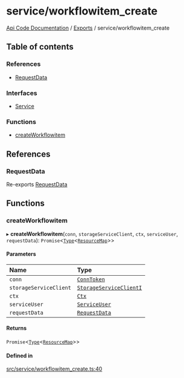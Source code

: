 # service/workflowitem\_create
 
[Api Code Documentation](../README.md) / [Exports](../modules.md) / service/workflowitem\_create

## Table of contents

### References

- [RequestData](service_workflowitem_create.md#requestdata)

### Interfaces

- [Service](../interfaces/service_workflowitem_create.Service.md)

### Functions

- [createWorkflowitem](service_workflowitem_create.md#createworkflowitem)

## References

### RequestData

Re-exports [RequestData](../interfaces/service_domain_workflow_workflowitem_create.RequestData.md)

## Functions

### createWorkflowitem

▸ **createWorkflowitem**(`conn`, `storageServiceClient`, `ctx`, `serviceUser`, `requestData`): `Promise`\<[`Type`](result.md#type)\<[`ResourceMap`](service_domain_ResourceMap.md#resourcemap)\>\>

#### Parameters

| Name | Type |
| :------ | :------ |
| `conn` | [`ConnToken`](service_conn.md#conntoken) |
| `storageServiceClient` | [`StorageServiceClientI`](../interfaces/service_Client_storage_service_h.StorageServiceClientI.md) |
| `ctx` | [`Ctx`](../interfaces/lib_ctx.Ctx.md) |
| `serviceUser` | [`ServiceUser`](../interfaces/service_domain_organization_service_user.ServiceUser.md) |
| `requestData` | [`RequestData`](../interfaces/service_domain_workflow_workflowitem_create.RequestData.md) |

#### Returns

`Promise`\<[`Type`](result.md#type)\<[`ResourceMap`](service_domain_ResourceMap.md#resourcemap)\>\>

#### Defined in

[src/service/workflowitem_create.ts:40](https://github.com/openkfw/TruBudget/blob/3b9e793/api/src/service/workflowitem_create.ts#L40)
